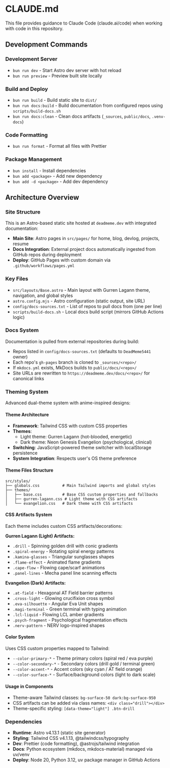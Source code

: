 # CLAUDE.md

This file provides guidance to Claude Code (claude.ai/code) when working with code in this repository.

## Development Commands

### Development Server
- `bun run dev` - Start Astro dev server with hot reload
- `bun run preview` - Preview built site locally

### Build and Deploy
- `bun run build` - Build static site to `dist/`
- `bun run docs:build` - Build documentation from configured repos using `scripts/build-docs.sh`
- `bun run docs:clean` - Clean docs artifacts (`_sources`, `public/docs`, `.venv-docs`)

### Code Formatting
- `bun run format` - Format all files with Prettier

### Package Management
- `bun install` - Install dependencies
- `bun add <package>` - Add new dependency
- `bun add -d <package>` - Add dev dependency

## Architecture Overview

### Site Structure
This is an Astro-based static site hosted at `deadmeme.dev` with integrated documentation:

- **Main Site**: Astro pages in `src/pages/` for home, blog, devlog, projects, resume
- **Docs Integration**: External project docs automatically ingested from GitHub repos during deployment
- **Deploy**: GitHub Pages with custom domain via `.github/workflows/pages.yml`

### Key Files
- `src/layouts/Base.astro` - Main layout with Gurren Lagann theme, navigation, and global styles
- `astro.config.mjs` - Astro configuration (static output, site URL)
- `config/docs-sources.txt` - List of repos to pull docs from (one per line)
- `scripts/build-docs.sh` - Local docs build script (mirrors GitHub Actions logic)

### Docs System
Documentation is pulled from external repositories during build:
- Repos listed in `config/docs-sources.txt` (defaults to `DeadMeme5441` owner)
- Each repo's `gh-pages` branch is cloned to `_sources/<repo>/`
- If `mkdocs.yml` exists, MkDocs builds to `public/docs/<repo>/`
- Site URLs are rewritten to `https://deadmeme.dev/docs/<repo>/` for canonical links

### Theming System
Advanced dual-theme system with anime-inspired designs:

#### Theme Architecture
- **Framework**: Tailwind CSS with custom CSS properties
- **Themes**: 
  - Light theme: Gurren Lagann (hot-blooded, energetic)
  - Dark theme: Neon Genesis Evangelion (psychological, clinical)
- **Switching**: JavaScript-powered theme switcher with localStorage persistence
- **System Integration**: Respects user's OS theme preference

#### Theme Files Structure
```
src/styles/
├── globals.css          # Main Tailwind imports and global styles
├── themes/
│   ├── base.css         # Base CSS custom properties and fallbacks
│   ├── gurren-lagann.css # Light theme with CSS artifacts
│   └── evangelion.css   # Dark theme with CSS artifacts
```

#### CSS Artifacts System
Each theme includes custom CSS artifacts/decorations:

**Gurren Lagann (Light) Artifacts:**
- `.drill` - Spinning golden drill with conic gradients
- `.spiral-energy` - Rotating spiral energy patterns  
- `.kamina-glasses` - Triangular sunglasses shapes
- `.flame-effect` - Animated flame gradients
- `.cape-flow` - Flowing cape/scarf animations
- `.panel-lines` - Mecha panel line scanning effects

**Evangelion (Dark) Artifacts:**
- `.at-field` - Hexagonal AT Field barrier patterns
- `.cross-light` - Glowing crucifixion cross symbol
- `.eva-silhouette` - Angular Eva Unit shapes
- `.magi-terminal` - Green terminal with typing animation
- `.lcl-liquid` - Flowing LCL amber gradients
- `.psych-fragment` - Psychological fragmentation effects
- `.nerv-pattern` - NERV logo-inspired shapes

#### Color System
Uses CSS custom properties mapped to Tailwind:
- `--color-primary-*` - Theme primary colors (spiral red / eva purple)
- `--color-secondary-*` - Secondary colors (drill gold / terminal green)
- `--color-accent-*` - Accent colors (sky cyan / AT field orange)
- `--color-surface-*` - Surface/background colors (light to dark scale)

#### Usage in Components
- Theme-aware Tailwind classes: `bg-surface-50 dark:bg-surface-950`
- CSS artifacts can be added via class names: `<div class="drill"></div>`
- Theme-specific styling: `[data-theme="light"] .btn-drill`

### Dependencies
- **Runtime**: Astro v4.13.1 (static site generator)
- **Styling**: Tailwind CSS v4.1.13, @tailwindcss/typography
- **Dev**: Prettier (code formatting), @astrojs/tailwind integration
- **Docs**: Python ecosystem (mkdocs, mkdocs-material) managed via uv/venv
- **Deploy**: Node 20, Python 3.12, uv package manager in GitHub Actions